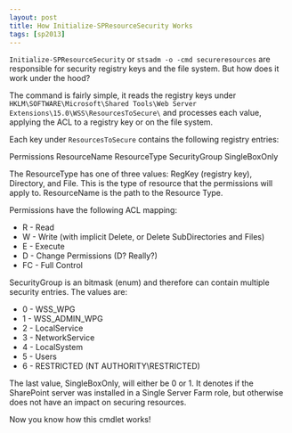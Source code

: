 ```yaml
---
layout: post
title: How Initialize-SPResourceSecurity Works
tags: [sp2013]
---
```


`Initialize-SPResourceSecurity` or `stsadm -o -cmd secureresources` are responsible for security registry keys and the file system. But how does it work under the hood?

The command is fairly simple, it reads the registry keys under `HKLM\SOFTWARE\Microsoft\Shared Tools\Web Server Extensions\15.0\WSS\ResourcesToSecure\` and processes each value, applying the ACL to a registry key or on the file system.

Each key under `ResourcesToSecure` contains the following registry entries:

Permissions
ResourceName
ResourceType
SecurityGroup
SingleBoxOnly

The ResourceType has one of three values: RegKey (registry key), Directory, and File. This is the type of resource that the permissions will apply to. ResourceName is the path to the Resource Type.

Permissions have the following ACL mapping:

* R - Read
* W - Write (with implicit Delete, or Delete SubDirectories and Files)
* E - Execute
* D - Change Permissions (D? Really?)
* FC - Full Control

SecurityGroup is an bitmask (enum) and therefore can contain multiple security entries. The values are:

* 0 - WSS_WPG
* 1 - WSS_ADMIN_WPG
* 2 - LocalService
* 3 - NetworkService
* 4 - LocalSystem
* 5 - Users
* 6 - RESTRICTED (NT AUTHORITY\RESTRICTED)

The last value, SingleBoxOnly, will either be 0 or 1. It denotes if the SharePoint server was installed in a Single Server Farm role, but otherwise does not have an impact on securing resources.

Now you know how this cmdlet works!